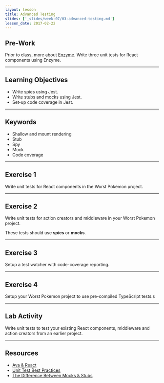 ```yaml
---
layout: lesson
title: Advanced Testing
slides: ['_slides/week-07/03-advanced-testing.md']
lesson_date: 2017-02-22
---
```


## Pre-Work

Prior to class, more about [Enzyme](http://airbnb.io/enzyme/). Write three unit tests for React components using Enzyme.

---

## Learning Objectives

- Write spies using Jest.
- Write stubs and mocks using Jest.
- Set-up code coverage in Jest.

---

## Keywords

- Shallow and mount rendering
- Stub
- Spy
- Mock
- Code coverage

---

## Exercise 1

Write unit tests for React components in the Worst Pokemon project.

---

## Exercise 2

Write unit tests for action creators and middleware in your Worst Pokemon project.

These tests should use **spies** or **mocks**.

---

## Exercise 3

Setup a test watcher with code-coverage reporting.

---

## Exercise 4

Setup your Worst Pokemon project to use pre-compiled TypeScript tests.s

---

## Lab Activity

Write unit tests to test your existing React components, middleware and action creators from an earlier project.

---

## Resources

- [Ava & React](https://github.com/avajs/ava/blob/master/docs/recipes/react.md)
- [Unit Test Best Practices](https://gist.github.com/axyz/64c5087565b2c1907c0a8c4952cba27f)
- [The Difference Between Mocks & Stubs](http://martinfowler.com/articles/mocksArentStubs.html#TheDifferenceBetweenMocksAndStubs)
